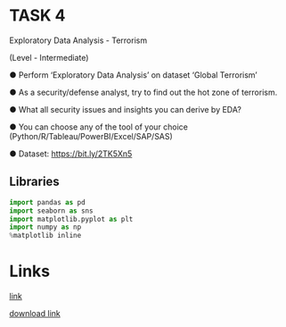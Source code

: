 # TASK 4
Exploratory Data Analysis - Terrorism

(Level - Intermediate)

● Perform ‘Exploratory Data Analysis’ on dataset ‘Global Terrorism’

● As a security/defense analyst, try to find out the hot zone of terrorism.

● What all security issues and insights you can derive by EDA?

● You can choose any of the tool of your choice (Python/R/Tableau/PowerBI/Excel/SAP/SAS)

● Dataset: https://bit.ly/2TK5Xn5

## Libraries
```python
import pandas as pd 
import seaborn as sns
import matplotlib.pyplot as plt
import numpy as np 
%matplotlib inline 
```




# Links 
[link]()

[download link]()
